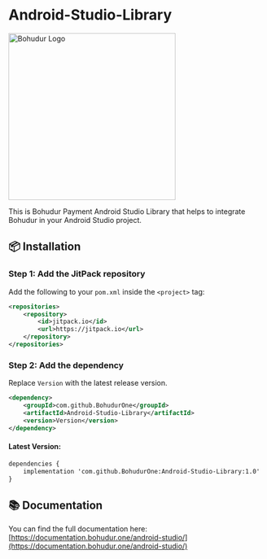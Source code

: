 # Android-Studio-Library
<img src="https://bohudur.one/bohudurlogo.png" alt="Bohudur Logo" width="328"/>

This is Bohudur Payment Android Studio Library that helps to integrate Bohudur in your Android Studio project.

## 📦 Installation

### Step 1: Add the JitPack repository

Add the following to your `pom.xml` inside the `<project>` tag:

```xml
<repositories>
    <repository>
        <id>jitpack.io</id>
        <url>https://jitpack.io</url>
    </repository>
</repositories>
```

### Step 2: Add the dependency

Replace `Version` with the latest release version.
```xml
<dependency>
    <groupId>com.github.BohudurOne</groupId>
    <artifactId>Android-Studio-Library</artifactId>
    <version>Version</version>
</dependency>
```

#### Latest Version:

```xml
dependencies {
    implementation 'com.github.BohudurOne:Android-Studio-Library:1.0'
}
```

## 📚 Documentation

You can find the full documentation here: [https://documentation.bohudur.one/android-studio/](https://documentation.bohudur.one/android-studio/)

